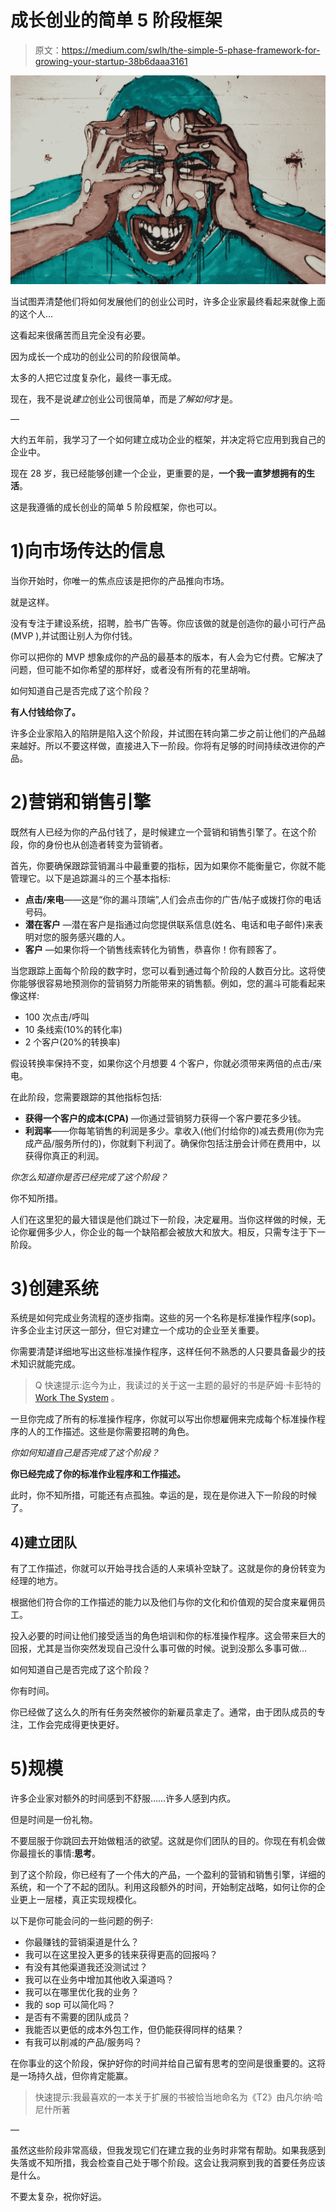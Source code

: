 # 成长创业的简单 5 阶段框架

> 原文：<https://medium.com/swlh/the-simple-5-phase-framework-for-growing-your-startup-38b6daaa3161>

![](img/c6c4a74be6d2471004ed9ee623780ddf.png)

当试图弄清楚他们将如何发展他们的创业公司时，许多企业家最终看起来就像上面的这个人…

这看起来很痛苦而且完全没有必要。

因为成长一个成功的创业公司的阶段很简单。

太多的人把它过度复杂化，最终一事无成。

现在，我不是说*建立*创业公司很简单，而是*了解如何*才是。

—

大约五年前，我学习了一个如何建立成功企业的框架，并决定将它应用到我自己的企业中。

现在 28 岁，我已经能够创建一个企业，更重要的是，**一个我一直梦想拥有的生活**。

这是我遵循的成长创业的简单 5 阶段框架，你也可以。

# 1)向市场传达的信息

当你开始时，你唯一的焦点应该是把你的产品推向市场。

就是这样。

没有专注于建设系统，招聘，脸书广告等。你应该做的就是创造你的最小可行产品(MVP ),并试图让别人为你付钱。

你可以把你的 MVP 想象成你的产品的最基本的版本，有人会为它付费。它解决了问题，但可能不如你希望的那样好，或者没有所有的花里胡哨。

如何知道自己是否完成了这个阶段？

**有人付钱给你了。**

许多企业家陷入的陷阱是陷入这个阶段，并试图在转向第二步之前让他们的产品越来越好。所以不要这样做，直接进入下一阶段。你将有足够的时间持续改进你的产品。

# 2)营销和销售引擎

既然有人已经为你的产品付钱了，是时候建立一个营销和销售引擎了。在这个阶段，你的身份也从创造者转变为营销者。

首先，你要确保跟踪营销漏斗中最重要的指标，因为如果你不能衡量它，你就不能管理它。以下是追踪漏斗的三个基本指标:

*   **点击/来电**——这是“你的漏斗顶端”,人们会点击你的广告/帖子或拨打你的电话号码。
*   **潜在客户** —潜在客户是指通过向您提供联系信息(姓名、电话和电子邮件)来表明对您的服务感兴趣的人。
*   **客户** —如果你将一个销售线索转化为销售，恭喜你！你有顾客了。

当您跟踪上面每个阶段的数字时，您可以看到通过每个阶段的人数百分比。这将使你能够很容易地预测你的营销努力所能带来的销售额。例如，您的漏斗可能看起来像这样:

*   100 次点击/呼叫
*   10 条线索(10%的转化率)
*   2 个客户(20%的转换率)

假设转换率保持不变，如果你这个月想要 4 个客户，你就必须带来两倍的点击/来电。

在此阶段，您需要跟踪的其他指标包括:

*   **获得一个客户的成本(CPA)** —你通过营销努力获得一个客户要花多少钱。
*   **利润率**——你每笔销售的利润是多少。拿收入(他们付给你的)减去费用(你为完成产品/服务所付的)，你就剩下利润了。确保你包括注册会计师在费用中，以获得你真正的利润。

*你怎么知道你是否已经完成了这个阶段？*

你不知所措。

人们在这里犯的最大错误是他们跳过下一阶段，决定雇用。当你这样做的时候，无论你雇佣多少人，你企业的每一个缺陷都会被放大和放大。相反，只需专注于下一阶段。

# 3)创建系统

系统是如何完成业务流程的逐步指南。这些的另一个名称是标准操作程序(sop)。许多企业主讨厌这一部分，但它对建立一个成功的企业至关重要。

你需要清楚详细地写出这些标准操作程序，这样任何不熟悉的人只要具备最少的技术知识就能完成。

> Q 快速提示:迄今为止，我读过的关于这一主题的最好的书是萨姆·卡彭特的 [Work The System](https://smile.amazon.com/Work-System-Mechanics-Working-Revised/dp/160832253X/ref=sr_1_1?ie=UTF8&keywords=work+the+system&qid=1537197103&sr=8-1) 。

一旦你完成了所有的标准操作程序，你就可以写出你想雇佣来完成每个标准操作程序的人的工作描述。这些是你需要招聘的角色。

*你如何知道自己是否完成了这个阶段？*

**你已经完成了你的标准作业程序和工作描述。**

此时，你不知所措，可能还有点孤独。幸运的是，现在是你进入下一阶段的时候了。

## 4)建立团队

有了工作描述，你就可以开始寻找合适的人来填补空缺了。这就是你的身份转变为经理的地方。

根据他们符合你的工作描述的能力以及他们与你的文化和价值观的契合度来雇佣员工。

投入必要的时间让他们接受适当的角色培训和你的标准操作程序。这会带来巨大的回报，尤其是当你突然发现自己没什么事可做的时候。说到没那么多事可做…

如何知道自己是否完成了这个阶段？

你有时间。

你已经做了这么久的所有任务突然被你的新雇员拿走了。通常，由于团队成员的专注，工作会完成得更快更好。

# 5)规模

许多企业家对额外的时间感到不舒服……许多人感到内疚。

但是时间是一份礼物。

不要屈服于你跳回去开始做粗活的欲望。这就是你们团队的目的。你现在有机会做你最擅长的事情:**思考**。

到了这个阶段，你已经有了一个伟大的产品，一个盈利的营销和销售引擎，详细的系统，和一个了不起的团队。利用这段额外的时间，开始制定战略，如何让你的企业更上一层楼，真正实现规模化。

以下是你可能会问的一些问题的例子:

*   你最赚钱的营销渠道是什么？
*   我可以在这里投入更多的钱来获得更高的回报吗？
*   有没有其他渠道我还没测试过？
*   我可以在业务中增加其他收入渠道吗？
*   我可以在哪里优化我的业务？
*   我的 sop 可以简化吗？
*   是否有不需要的团队成员？
*   我能否以更低的成本外包工作，但仍能获得同样的结果？
*   有我可以削减的产品/服务吗？

在你事业的这个阶段，保护好你的时间并给自己留有思考的空间是很重要的。这将是一场持久战，但你肯定能赢。

> 快速提示:我最喜欢的一本关于扩展的书被恰当地命名为《T2》由凡尔纳·哈尼什所著

—

虽然这些阶段非常高级，但我发现它们在建立我的业务时非常有帮助。如果我感到失落或不知所措，我会检查自己处于哪个阶段。这会让我洞察到我的首要任务应该是什么。

不要太复杂，祝你好运。